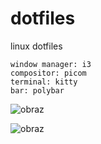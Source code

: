 # dotfiles
linux dotfiles
```
window manager: i3
compositor: picom
terminal: kitty
bar: polybar
```

![obraz](https://github.com/pilif139/dotfiles/assets/106279713/f3dd6998-e670-47ef-ba5d-80f65a3f61f0)

![obraz](https://github.com/pilif139/dotfiles/assets/106279713/6378ed1f-eb8e-431d-b4b8-b331db81f5ed)




